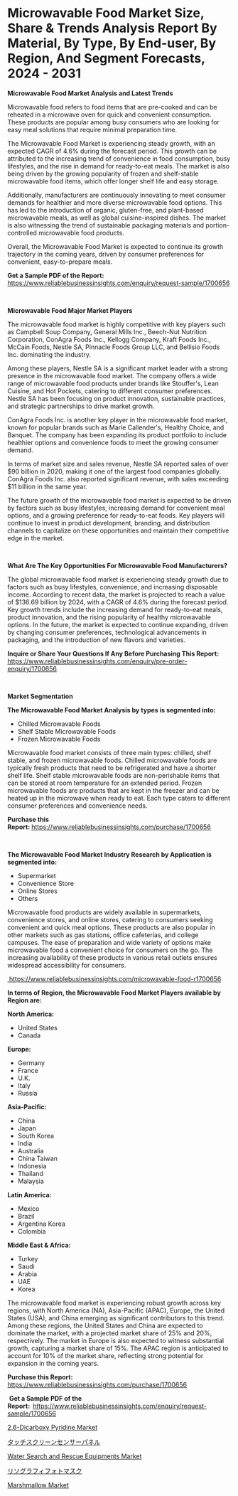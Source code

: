 <p><h1>Microwavable Food Market Size, Share & Trends Analysis Report By Material, By Type, By End-user, By Region, And Segment Forecasts, 2024 - 2031</h1></p><p><strong>Microwavable Food Market Analysis and Latest Trends</strong></p>
<p><p>Microwavable food refers to food items that are pre-cooked and can be reheated in a microwave oven for quick and convenient consumption. These products are popular among busy consumers who are looking for easy meal solutions that require minimal preparation time.</p><p>The Microwavable Food Market is experiencing steady growth, with an expected CAGR of 4.6% during the forecast period. This growth can be attributed to the increasing trend of convenience in food consumption, busy lifestyles, and the rise in demand for ready-to-eat meals. The market is also being driven by the growing popularity of frozen and shelf-stable microwavable food items, which offer longer shelf life and easy storage.</p><p>Additionally, manufacturers are continuously innovating to meet consumer demands for healthier and more diverse microwavable food options. This has led to the introduction of organic, gluten-free, and plant-based microwavable meals, as well as global cuisine-inspired dishes. The market is also witnessing the trend of sustainable packaging materials and portion-controlled microwavable food products.</p><p>Overall, the Microwavable Food Market is expected to continue its growth trajectory in the coming years, driven by consumer preferences for convenient, easy-to-prepare meals.</p></p>
<p><strong>Get a Sample PDF of the Report:&nbsp;</strong> <a href="https://www.reliablebusinessinsights.com/enquiry/request-sample/1700656">https://www.reliablebusinessinsights.com/enquiry/request-sample/1700656</a></p>
<p>&nbsp;</p>
<p><strong>Microwavable Food Major Market Players</strong></p>
<p><p>The microwavable food market is highly competitive with key players such as Campbell Soup Company, General Mills Inc., Beech-Nut Nutrition Corporation, ConAgra Foods Inc., Kellogg Company, Kraft Foods Inc., McCain Foods, Nestle SA, Pinnacle Foods Group LLC, and Bellisio Foods Inc. dominating the industry.</p><p>Among these players, Nestle SA is a significant market leader with a strong presence in the microwavable food market. The company offers a wide range of microwavable food products under brands like Stouffer's, Lean Cuisine, and Hot Pockets, catering to different consumer preferences. Nestle SA has been focusing on product innovation, sustainable practices, and strategic partnerships to drive market growth.</p><p>ConAgra Foods Inc. is another key player in the microwavable food market, known for popular brands such as Marie Callender's, Healthy Choice, and Banquet. The company has been expanding its product portfolio to include healthier options and convenience foods to meet the growing consumer demand.</p><p>In terms of market size and sales revenue, Nestle SA reported sales of over $90 billion in 2020, making it one of the largest food companies globally. ConAgra Foods Inc. also reported significant revenue, with sales exceeding $11 billion in the same year.</p><p>The future growth of the microwavable food market is expected to be driven by factors such as busy lifestyles, increasing demand for convenient meal options, and a growing preference for ready-to-eat foods. Key players will continue to invest in product development, branding, and distribution channels to capitalize on these opportunities and maintain their competitive edge in the market.</p></p>
<p>&nbsp;</p>
<p><strong>What Are The Key Opportunities For Microwavable Food Manufacturers?</strong></p>
<p><p>The global microwavable food market is experiencing steady growth due to factors such as busy lifestyles, convenience, and increasing disposable income. According to recent data, the market is projected to reach a value of $136.69 billion by 2024, with a CAGR of 4.6% during the forecast period. Key growth trends include the increasing demand for ready-to-eat meals, product innovation, and the rising popularity of healthy microwavable options. In the future, the market is expected to continue expanding, driven by changing consumer preferences, technological advancements in packaging, and the introduction of new flavors and varieties.</p></p>
<p><strong>Inquire or Share Your Questions If Any Before Purchasing This Report:</strong> <a href="https://www.reliablebusinessinsights.com/enquiry/pre-order-enquiry/1700656">https://www.reliablebusinessinsights.com/enquiry/pre-order-enquiry/1700656</a></p>
<p>&nbsp;</p>
<p><strong>Market Segmentation</strong></p>
<p><strong>The Microwavable Food Market Analysis by types is segmented into:</strong></p>
<p><ul><li>Chilled Microwavable Foods</li><li>Shelf Stable Microwavable Foods</li><li>Frozen Microwavable Foods</li></ul></p>
<p><p>Microwavable food market consists of three main types: chilled, shelf stable, and frozen microwavable foods. Chilled microwavable foods are typically fresh products that need to be refrigerated and have a shorter shelf life. Shelf stable microwavable foods are non-perishable items that can be stored at room temperature for an extended period. Frozen microwavable foods are products that are kept in the freezer and can be heated up in the microwave when ready to eat. Each type caters to different consumer preferences and convenience needs.</p></p>
<p><strong>Purchase this Report:&nbsp;</strong><a href="https://www.reliablebusinessinsights.com/purchase/1700656">https://www.reliablebusinessinsights.com/purchase/1700656</a></p>
<p>&nbsp;</p>
<p><strong>The Microwavable Food Market Industry Research by Application is segmented into:</strong></p>
<p><ul><li>Supermarket</li><li>Convenience Store</li><li>Online Stores</li><li>Others</li></ul></p>
<p><p>Microwavable food products are widely available in supermarkets, convenience stores, and online stores, catering to consumers seeking convenient and quick meal options. These products are also popular in other markets such as gas stations, office cafeterias, and college campuses. The ease of preparation and wide variety of options make microwavable food a convenient choice for consumers on the go. The increasing availability of these products in various retail outlets ensures widespread accessibility for consumers.</p></p>
<p><a href="https://www.reliablebusinessinsights.com/microwavable-food-r1700656">&nbsp;https://www.reliablebusinessinsights.com/microwavable-food-r1700656</a></p>
<p><strong>In terms of Region, the Microwavable Food Market Players available by Region are:</strong></p>
<p>
    <p> <strong> North America: </strong>
        <ul>
            <li>United States</li>
            <li>Canada</li>
        </ul>
        </p> 
    <p> <strong> Europe: </strong>
        <ul>
            <li>Germany</li>
            <li>France</li>
            <li>U.K.</li>
            <li>Italy</li>
            <li>Russia</li>
        </ul>
        </p> 
    <p> <strong> Asia-Pacific: </strong>
        <ul>
            <li>China</li>
            <li>Japan</li>
            <li>South Korea</li>
            <li>India</li>
            <li>Australia</li>
            <li>China Taiwan</li>
            <li>Indonesia</li>
            <li>Thailand</li>
            <li>Malaysia</li>
        </ul>
        </p> 
    <p> <strong> Latin America: </strong>
        <ul>
            <li>Mexico</li>
            <li>Brazil</li>
            <li>Argentina Korea</li>
            <li>Colombia</li>
        </ul>
        </p> 
    <p> <strong> Middle East & Africa: </strong>
        <ul>
            <li>Turkey</li>
            <li>Saudi</li>
            <li>Arabia</li>
            <li>UAE</li>
            <li>Korea</li>
        </ul>
    </p>
    </p>
<p><p>The microwavable food market is experiencing robust growth across key regions, with North America (NA), Asia-Pacific (APAC), Europe, the United States (USA), and China emerging as significant contributors to this trend. Among these regions, the United States and China are expected to dominate the market, with a projected market share of 25% and 20%, respectively. The market in Europe is also expected to witness substantial growth, capturing a market share of 15%. The APAC region is anticipated to account for 10% of the market share, reflecting strong potential for expansion in the coming years.</p></p>
<p><strong>Purchase this Report: </strong><a href="https://www.reliablebusinessinsights.com/purchase/1700656">https://www.reliablebusinessinsights.com/purchase/1700656</a></p>
<p>&nbsp;<strong>Get a Sample PDF of the Report:&nbsp;&nbsp;</strong><a href="https://www.reliablebusinessinsights.com/enquiry/request-sample/1700656">https://www.reliablebusinessinsights.com/enquiry/request-sample/1700656</a></p>
<p><strong></strong></p>
<p><p><a href="https://github.com/WillieWoodard/Market-Research-Report-List-5/blob/main/26-dicarboxy-pyridine-market.md">2,6-Dicarboxy Pyridine Market</a></p><p><a href="https://github.com/leigh4852023/Market-Research-Report-List-1/blob/main/7264700123974.md">タッチスクリーンセンサーパネル</a></p><p><a href="https://github.com/elizabethdagraca/Market-Research-Report-List-3/blob/main/water-search-and-rescue-equipments-market.md">Water Search and Rescue Equipments Market</a></p><p><a href="https://github.com/efcvopdgkdx128/Market-Research-Report-List-2/blob/main/2784496123171.md">リソグラフィフォトマスク</a></p><p><a href="https://issuu.com/reportprime-2/docs/marshmallow-market-size-2030.pptx">Marshmallow Market</a></p></p>